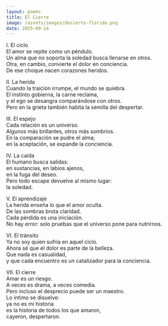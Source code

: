 ```yaml
---
layout: poems
title: El Cierre
image: /assets/images/desierto-florido.png
date: 2025-09-14
---
```


I. El ciclo  
El amor se repite como un péndulo.  
Un alma que no soporta la soledad busca llenarse en otros.  
Otra, en cambio, convierte el dolor en conciencia.  
De ese choque nacen corazones heridos.  

II. La herida  
Cuando la traición irrumpe, el mundo se quiebra.  
El instinto gobierna, la carne reclama,  
y el ego se desangra comparándose con otros.  
Pero en la grieta también habita la semilla del despertar.  

III. El espejo  
Cada relación es un universo.  
Algunos más brillantes, otros más sombríos.  
En la comparación se pudre el alma;  
en la aceptación, se expande la conciencia.  

IV. La caída  
El humano busca salidas:  
en sustancias, en labios ajenos,  
en la fuga del deseo.  
Pero todo escape devuelve al mismo lugar:  
la soledad.  

V. El aprendizaje  
La herida enseña lo que el amor oculta.  
De las sombras brota claridad.  
Cada pérdida es una iniciación.  
No hay error: solo pruebas que el universo pone para nutrirnos.  

VI. El tránsito  
Ya no soy quien sufría en aquel ciclo.  
Ahora sé que el dolor es parte de la belleza.  
Que nada es casualidad,  
y que cada encuentro es un catalizador para la conciencia.  

VII. El cierre  
Amar es un riesgo.  
A veces es drama, a veces comedia.  
Pero incluso el desprecio puede ser un maestro.  
Lo íntimo se disuelve:  
ya no es mi historia  
es la historia de todos los que amaron,  
cayeron, despertaron.  
